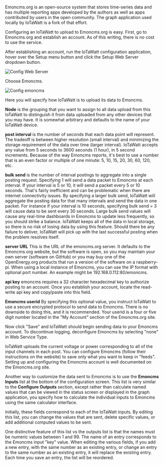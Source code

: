 Emoncms.org is an open-source system that stores time-series data and has multiple reporting apps developed by the authors as well as apps contributed by users in the open community.  The graph application used locally by IoTaWatt is a fork of that effort.

Configuring an IoTaWatt to upload to Emoncms.org is easy.  First, go to Emoncms.org and establish an account.  As of this writing, there is no cost to use the service.

After establishing an account, run the IoTaWatt configuration application, hover over the Setup menu button and click the Setup Web Server dropdown button.

![Config Web Server](https://screenshots.firefoxusercontent.com/images/2f983559-45b1-42e9-8a44-5a4206e411d1.png)

Choose Emoncms. 

![Config emoncms](https://screenshots.firefoxusercontent.com/images/462af76d-7bf9-4ea4-959a-cc3cc6ffbfbc.png)

Here you will specify how IoTaWatt is to upload its data to Emoncms. 

**Node** is the grouping that you want to assign to all data upload from this IoTaWatt to distinguish it from data uploaded from any other devices that you may have.  It is somewhat arbitrary and defaults to the name of your IoTaWatt device.

**post interval** is the number of seconds that each data point will represent. The tradeoff is between higher resolution (small interval) and minimizing the storage requirement of the data over time (larger interval). IoTaWatt accepts any value from 5 seconds to 3600 seconds (1 hour), in 5 second increments. Because of the way Emoncms reports, it's best to use a number that is an even factor or multiple of one minute: 5, 10, 15, 20, 30, 60, 120, etc.

**bulk send** is the number of interval postings to aggregate into a single posting request. Specifying 1 will send a data packet to Emoncms at each interval.  If your interval is 5 or 10, it will send a packet every 5 or 10 seconds.  That's fairly inefficient and can be problematic when there are internet connectivity issues. By specifying a larger bulk send, IoTaWatt will aggregate the posting data for that many intervals and send the data in one packet. For instance if your interval is 10 seconds, specifying bulk send = 3 will cause data to be sent every 30 seconds. Large bulk send values will cause any real-time dashboards in Emoncms to update less frequently, so you should strike a balance. IoTaWatt keeps all of the data in local storage, so there is no risk of losing data by using this feature. Should there be any failure to deliver, IoTaWatt will pick up with the last successful posting when the problem resolves itself.

**server URL** This is the URL of the emoncms.org server.  It defaults to the Emoncms.org website, but the software is open, so you may maintain your own server (software on GitHub) or you may buy one of the OpenEnergy.org products that run a version of the software on a raspberry-pi. When using a local instance of Emoncms, you can use the IP format with optional port number.  An example might be 192.168.0.112:80/emoncms.

**api key** emoncms requires a 32 character hexadecimal key to authorize posting to an account.  Once you establish your account, locate the read-write api key and copy/paste into this field.

**Emoncms userid** By specifying this optional value, you instruct IoTaWatt to use a secure encrypted protocol to send data to Emoncms.  There is no downside to doing this, and it is recommended. Your userid is a four or five digit number located in the "My Account" section of the Emoncms.org site.

Now click "Save" and IoTaWatt should begin sending data to your Emoncms account.  To discontinue logging, deconfigure Emoncms by selecting "none" in Web Service Type.

IoTaWatt uploads the current voltage or power corresponding to all of the input channels in each post. You can configure Emoncms (follow their instructions on the website) to save only what you want to keep in "feeds".  Setting up and configuring the Emoncms account is well documented on the Emoncms.org site.

Another way to customize the data sent to Emoncms is to use the **Emoncms Inputs** list at the bottom of the configuration screen.  This list is very similar to the **Configure Outputs** section, except rather than calculate named values that can be viewed in the status screen or displayed in the graph application, you specify how to calculate the individual inputs to Emoncms using the same calculator interface.

Initially, these fields correspond to each of the IoTaWatt inputs. By editing this list, you can change the values that are sent, delete specific values, or add additional computed values to be sent.

One distinctive feature of this list vs the outputs list is that the names must be numeric values between 1 and 99.  The name of an entry corresponds to the Emoncms input "key" value. When editing the various fields, if you add a new entry,  with the same number as an existing entry, or change an entry to the same number as an existing entry, it will replace the existing entry. Each time you save an entry, the list will be reordered.



